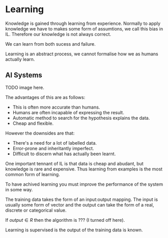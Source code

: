 Learning
========

Knowledge is gained through learning from experience. Normally to apply knowledge we have to makes some form of assumtions, we call this bias in IL. Therefore our knowledge is not always correct.

We can learn from both sucess and failure.

Learning is an abstract process, we cannot formalise how we as humans actually learn.

AI Systems
----------

TODO image here.

The advantages of this are as follows:
* This is often more accurate than humans.
* Humans are often incapable of expressing the result.
* Automatic method to search for the hypothesis explains the data.
* Cheap and flexible.

However the downsides are that:
* There's a need for a lot of labelled data.
* Error-prone and inheritantly imperfect.
* Difficult to discern what has actually been learnt.

One important tennant of IL is that data is cheap and abudant, but knowledge is rare and expensive. Thus learning from examples is the most common form of learning.

To have achived learning you must improve the performance of the system in some way.

The training data takes the form of an input:output mapping. The input is usually some form of vector and the output can take the form of a real, discrete or categorical value.

If $output \in R$ then the algorithm is ??? (I turned off here).

Learning is supervised is the output of the training data is known.